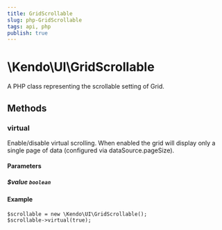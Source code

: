 ```yaml
---
title: GridScrollable
slug: php-GridScrollable
tags: api, php
publish: true
---
```


# \Kendo\UI\GridScrollable

A PHP class representing the scrollable setting of Grid.


## Methods

### virtual
Enable/disable virtual scrolling. When enabled the grid will display only a single page of data (configured via dataSource.pageSize).
#### Parameters

##### $value `boolean`



#### Example 
    $scrollable = new \Kendo\UI\GridScrollable();
    $scrollable->virtual(true);

